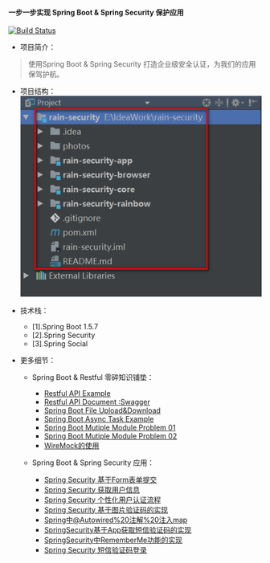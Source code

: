 #### 一步一步实现 Spring Boot & Spring Security 保护应用
[![Build Status](https://travis-ci.org/YuJhon/Rain-Security.svg?branch=master)](https://travis-ci.org/YuJhon/Rain-Security)
* 项目简介：
> 使用Spring Boot & Spring Security 打造企业级安全认证，为我们的应用保驾护航。
* 项目结构：
![RainSecurity Project Struct](./photos/Whole-Project-Struct.png)
* 技术栈：
    * [1].Spring Boot 1.5.7
    * [2].Spring Security
    * [3].Spring Social
    
* 更多细节：
    * Spring Boot & Restful 零碎知识铺垫：
        * [Restful API Example](./rain-security-rainbow/RestfulAPI%20Example.md)
        * [Restful API Document :Swagger](./rain-security-rainbow/Swagger使用.md)
        * [Spring Boot File Upload&Download](./rain-security-rainbow/SpringBoot文件上传下载.md)
        * [Spring Boot Async Task Example](./rain-security-rainbow/SpringBoot异步任务执行.md)
        * [Spring Boot Mutiple Module Problem 01](./rain-security-rainbow/SpringBoot使用Maven打包的时候找不到Main.md)
        * [Spring Boot Mutiple Module Problem 02](./rain-security-rainbow/SpringBoot找不到jar报中的Component注解.md)
        * [WireMock的使用](./rain-security-rainbow/WireMock的使用.md)
        
    * Spring Boot & Spring Security 应用：
        * [Spring Security 基于Form表单提交](./rain-security-rainbow/SpringSecurity基于Form表单提交.md)
        * [Spring Security 获取用户信息](./rain-security-rainbow/SpringSecurity获取用户信息.md)
        * [Spring Security 个性化用户认证流程](./rain-security-rainbow/SpringSecurity个性化用户认证流程.md)
        * [Spring Security 基于图片验证码的实现](./rain-security-rainbow/SpringSecurity基于图片验证码的实现.md)
        * [Spring中@Autowired%20注解%20注入map](./rain-security-rainbow/Spring中@Autowired%20注解%20注入map、list与@Qualifier.md)
        * [SpringSecurity基于App获取短信验证码的实现](./rain-security-rainbow/SpringSecurity基于App获取短信验证码的实现.md)
        * [SpringSecurity中RememberMe功能的实现](./rain-security-rainbow/SpringSecurity中RememberMe功能的实现.md)
        * [Spring Security 短信验证码登录](./rain-security-rainbow/SpringSecurity短信验证码登录.md)